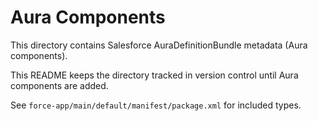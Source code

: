 # Aura Components

This directory contains Salesforce AuraDefinitionBundle metadata (Aura components).

This README keeps the directory tracked in version control until Aura components are added.

See `force-app/main/default/manifest/package.xml` for included types.
